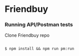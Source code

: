 # Friendbuy

### Running API/Postman tests

Clone Friendbuy repo 
```

$ npm install && npm run pm:run
``` 